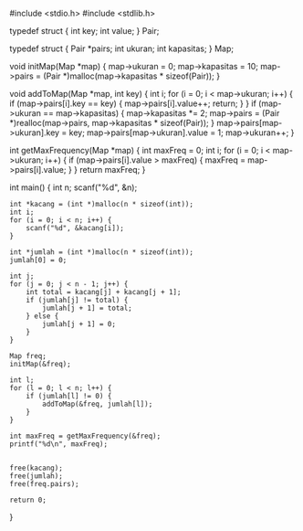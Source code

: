 #include <stdio.h>
#include <stdlib.h>

typedef struct {
    int key;
    int value;
} Pair;

typedef struct {
    Pair *pairs;
    int ukuran;
    int kapasitas;
} Map;

void initMap(Map *map) {
    map->ukuran = 0;
    map->kapasitas = 10;
    map->pairs = (Pair *)malloc(map->kapasitas * sizeof(Pair));
}

void addToMap(Map *map, int key) {
	int i;
    for (i = 0; i < map->ukuran; i++) {
        if (map->pairs[i].key == key) {
            map->pairs[i].value++;
            return;
        }
    }
    if (map->ukuran == map->kapasitas) {
        map->kapasitas *= 2;
        map->pairs = (Pair *)realloc(map->pairs, map->kapasitas * sizeof(Pair));
    }
    map->pairs[map->ukuran].key = key;
    map->pairs[map->ukuran].value = 1;
    map->ukuran++;
}

int getMaxFrequency(Map *map) {
    int maxFreq = 0;
    int i;
    for (i = 0; i < map->ukuran; i++) {
        if (map->pairs[i].value > maxFreq) {
            maxFreq = map->pairs[i].value;
        }
    }
    return maxFreq;
}

int main() {
    int n;
    scanf("%d", &n);

    int *kacang = (int *)malloc(n * sizeof(int)); 
    int i;
    for (i = 0; i < n; i++) {
        scanf("%d", &kacang[i]);
    }

    int *jumlah = (int *)malloc(n * sizeof(int)); 
    jumlah[0] = 0;

    int j;
    for (j = 0; j < n - 1; j++) {
        int total = kacang[j] + kacang[j + 1];
        if (jumlah[j] != total) {
            jumlah[j + 1] = total; 
        } else {
            jumlah[j + 1] = 0; 
        }
    }

    Map freq;
    initMap(&freq);

    int l;
    for (l = 0; l < n; l++) {
        if (jumlah[l] != 0) {
            addToMap(&freq, jumlah[l]); 
        }
    }

    int maxFreq = getMaxFrequency(&freq); 
    printf("%d\n", maxFreq);

    
    free(kacang);
    free(jumlah);
    free(freq.pairs);

    return 0;
}
